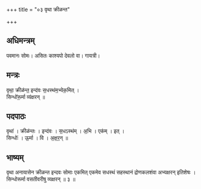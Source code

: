 +++
title = "०३ वृथा क्रीळन्त"

+++
## अधिमन्त्रम्
पवमानः सोमः। असितः काश्यपो देवलो वा। गायत्री।

## मन्त्रः
वृथा॒ क्रीळ॑न्त॒ इन्द॑वः स॒धस्थ॑म॒भ्येक॒मित् ।  
सिन्धो॑रू॒र्मा व्य॑क्षरन् ॥

## पदपाठः
वृथा॑ । क्रीळ॑न्तः । इन्द॑वः । स॒धऽस्थ॑म् । अ॒भि । एक॑म् । इत् ।  
सिन्धोः॑ । ऊ॒र्मा । वि । अ॒क्ष॒र॒न् ॥

## भाष्यम्
वृथा अनायासेन क्रीळन्त इन्दवः सोमाः एकमित् एकमेव सधस्थं सहस्थानं द्रोणकलशंवा अभ्यक्षरन् इतिशेषः । सिन्धोरूर्मा वसतीवरीषु व्यक्षरन् ॥ ३ ॥